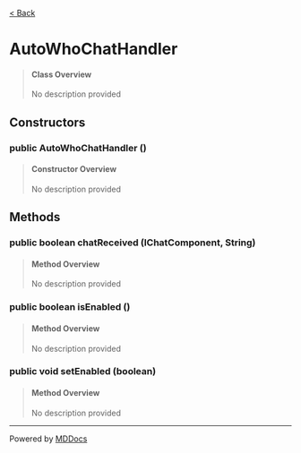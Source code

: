 [< Back](README.md)
# AutoWhoChatHandler #
>#### Class Overview ####
>No description provided
## Constructors ##
### public AutoWhoChatHandler () ###
>#### Constructor Overview ####
>No description provided
>
## Methods ##
### public boolean chatReceived (IChatComponent, String) ###
>#### Method Overview ####
>No description provided
>
### public boolean isEnabled () ###
>#### Method Overview ####
>No description provided
>
### public void setEnabled (boolean) ###
>#### Method Overview ####
>No description provided
>

---
Powered by [MDDocs](https://github.com/VRCube/MDDocs)